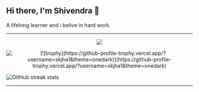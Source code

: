 ## Hi there, I'm Shivendra 👋
A lifelong learner and i belive in hard work.

****
<p align='center'>
    <img src="https://gph.is/1TFEOrA">
<p align='center'>

<img src='https://github-readme-stats.vercel.app/api?username=skjha1&show_icons=true&theme=tokyonight&count_private=true&line_height=40'  align="left" />
[![trophy](https://github-profile-trophy.vercel.app/?username=skjha1&theme=onedark)](https://github-profile-trophy.vercel.app/?username=skjha1&theme=onedark)

![GitHub streak stats](https://github-readme-streak-stats.herokuapp.com/?user=skjha1)

**** 

